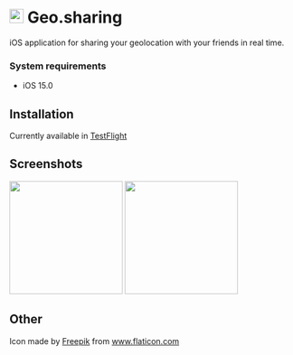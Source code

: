 # <img src="https://github.com/panandafog/Geo.sharing/blob/main/Images/icon.png" width="25"> Geo.sharing

iOS application for sharing your geolocation with your friends in real time.

### System requirements 
- iOS 15.0

## Installation

Currently available in [TestFlight](https://testflight.apple.com/join/oEfXra0e)

## Screenshots

<img src="https://github.com/panandafog/Geo.sharing/blob/main/Images/screen_1.png" width="200">
<img src="https://github.com/panandafog/Geo.sharing/blob/main/Images/screen_2.png" width="200">

## Other

Icon made by <a href="https://www.flaticon.com/authors/freepik" title="Freepik">Freepik</a> from <a href="https://www.flaticon.com/" title="Flaticon"> www.flaticon.com</a>
